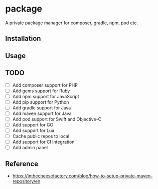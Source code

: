 # package
A private package manager for composer, gradle, npm, pod etc.

## Installation

## Usage

## TODO
- [ ] Add composer support for PHP
- [ ] Add gems support for Ruby
- [ ] Add npm support for JavaScript
- [ ] Add pip support for Python
- [ ] Add gradle support for Java
- [ ] Add maven support for Java
- [ ] Add pod support for Swift and Objective-C
- [ ] Add support for GO
- [ ] Add support for Lua
- [ ] Cache public repos to local
- [ ] Add support for CI integration
- [ ] Add admin panel

## Reference
- https://inthecheesefactory.com/blog/how-to-setup-private-maven-repository/en
